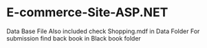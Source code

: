 # E-commerce-Site-ASP.NET
Data Base File Also included check Shopping.mdf in Data Folder
For submission find back book in Black book folder